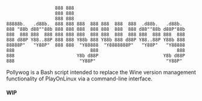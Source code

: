 ```
                  888 888
                  888 888
                  888 888
88888b.   .d88b.  888 888 888  888 888  888  888  .d88b.   .d88b.
888 "88b d88""88b 888 888 888  888 888  888  888 d88""88b d88P"88b
888  888 888  888 888 888 888  888 888  888  888 888  888 888  888
888 d88P Y88..88P 888 888 Y88b 888 Y88b 888 d88P Y88..88P Y88b 888
88888P"   "Y88P"  888 888  "Y88888  "Y8888888P"   "Y88P"   "Y88888
888                            888                             888
888                       Y8b d88P                        Y8b d88P
888                        "Y88P"                          "Y88P"
```

Pollywog is a Bash script intended to replace the Wine version management functionality of PlayOnLinux via a command-line interface.

#### WIP
